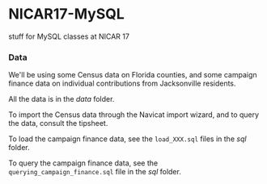 # NICAR17-MySQL
stuff for MySQL classes at NICAR 17

### Data
We'll be using some Census data on Florida counties, and some campaign finance data on individual contributions from Jacksonville residents. 

All the data is in the *data* folder. 

To import the Census data through the Navicat import wizard, and to query the data, consult the tipsheet. 

To load the campaign finance data, see the `load_XXX.sql` files in the *sql* folder. 

To query the campaign finance data, see the `querying_campaign_finance.sql` file in the *sql* folder. 
